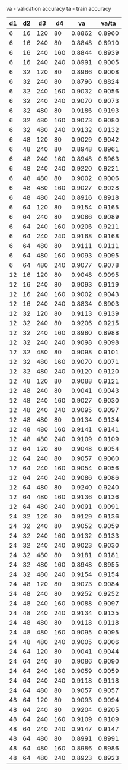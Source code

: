 va - validation accuracy
ta - train accuracy

d1   | d2 |  d3 | d4  | va     | va/ta
-----| ---| --- | ----| -------|-------
  6  | 16 | 120 |  80 | 0.8862 | 0.8960 
  6  | 16 | 240 |  80 | 0.8848 | 0.8910 
  6  | 16 | 240 | 160 | 0.8844 | 0.8939 
  6  | 16 | 240 | 240 | 0.8991 | 0.9005 
  6  | 32 | 120 |  80 | 0.8966 | 0.9008 
  6  | 32 | 240 |  80 | 0.8796 | 0.8824 
  6  | 32 | 240 | 160 | 0.9032 | 0.9056 
  6  | 32 | 240 | 240 | 0.9070 | 0.9073 
  6  | 32 | 480 |  80 | 0.9186 | 0.9193 
  6  | 32 | 480 | 160 | 0.9073 | 0.9080 
  6  | 32 | 480 | 240 | 0.9132 | 0.9132 
  6  | 48 | 120 |  80 | 0.9029 | 0.9042 
  6  | 48 | 240 |  80 | 0.8948 | 0.8961 
  6  | 48 | 240 | 160 | 0.8948 | 0.8963 
  6  | 48 | 240 | 240 | 0.9220 | 0.9221 
  6  | 48 | 480 |  80 | 0.9002 | 0.9006 
  6  | 48 | 480 | 160 | 0.9027 | 0.9028 
  6  | 48 | 480 | 240 | 0.8916 | 0.8918 
  6  | 64 | 120 |  80 | 0.9154 | 0.9165 
  6  | 64 | 240 |  80 | 0.9086 | 0.9089 
  6  | 64 | 240 | 160 | 0.9206 | 0.9211 
  6  | 64 | 240 | 240 | 0.9168 | 0.9168 
  6  | 64 | 480 |  80 | 0.9111 | 0.9111 
  6  | 64 | 480 | 160 | 0.9093 | 0.9095 
  6  | 64 | 480 | 240 | 0.9077 | 0.9078 
 12  | 16 | 120 |  80 | 0.9048 | 0.9095 
 12  | 16 | 240 |  80 | 0.9093 | 0.9119 
 12  | 16 | 240 | 160 | 0.9002 | 0.9043 
 12  | 16 | 240 | 240 | 0.8834 | 0.8903 
 12  | 32 | 120 |  80 | 0.9113 | 0.9139 
 12  | 32 | 240 |  80 | 0.9206 | 0.9215 
 12  | 32 | 240 | 160 | 0.8980 | 0.8988 
 12  | 32 | 240 | 240 | 0.9098 | 0.9098 
 12  | 32 | 480 |  80 | 0.9098 | 0.9101 
 12  | 32 | 480 | 160 | 0.9070 | 0.9071 
 12  | 32 | 480 | 240 | 0.9120 | 0.9120 
 12  | 48 | 120 |  80 | 0.9088 | 0.9121 
 12  | 48 | 240 |  80 | 0.9041 | 0.9043 
 12  | 48 | 240 | 160 | 0.9027 | 0.9030 
 12  | 48 | 240 | 240 | 0.9095 | 0.9097 
 12  | 48 | 480 |  80 | 0.9134 | 0.9134 
 12  | 48 | 480 | 160 | 0.9141 | 0.9141 
 12  | 48 | 480 | 240 | 0.9109 | 0.9109 
 12  | 64 | 120 |  80 | 0.9048 | 0.9054 
 12  | 64 | 240 |  80 | 0.9057 | 0.9060 
 12  | 64 | 240 | 160 | 0.9054 | 0.9056 
 12  | 64 | 240 | 240 | 0.9086 | 0.9086 
 12  | 64 | 480 |  80 | 0.9240 | 0.9240 
 12  | 64 | 480 | 160 | 0.9136 | 0.9136 
 12  | 64 | 480 | 240 | 0.9091 | 0.9091 
 24  | 32 | 120 |  80 | 0.9129 | 0.9136 
 24  | 32 | 240 |  80 | 0.9052 | 0.9059 
 24  | 32 | 240 | 160 | 0.9132 | 0.9133 
 24  | 32 | 240 | 240 | 0.9023 | 0.9030 
 24  | 32 | 480 |  80 | 0.9181 | 0.9181 
 24  | 32 | 480 | 160 | 0.8948 | 0.8955 
 24  | 32 | 480 | 240 | 0.9154 | 0.9154 
 24  | 48 | 120 |  80 | 0.9073 | 0.9084 
 24  | 48 | 240 |  80 | 0.9252 | 0.9252 
 24  | 48 | 240 | 160 | 0.9088 | 0.9097 
 24  | 48 | 240 | 240 | 0.9134 | 0.9135 
 24  | 48 | 480 |  80 | 0.9118 | 0.9118 
 24  | 48 | 480 | 160 | 0.9095 | 0.9095 
 24  | 48 | 480 | 240 | 0.9005 | 0.9006 
 24  | 64 | 120 |  80 | 0.9041 | 0.9044 
 24  | 64 | 240 |  80 | 0.9086 | 0.9090 
 24  | 64 | 240 | 160 | 0.9059 | 0.9059 
 24  | 64 | 240 | 240 | 0.9118 | 0.9118 
 24  | 64 | 480 |  80 | 0.9057 | 0.9057 
 48  | 64 | 120 |  80 | 0.9093 | 0.9094 
 48  | 64 | 240 |  80 | 0.9204 | 0.9205 
 48  | 64 | 240 | 160 | 0.9109 | 0.9109 
 48  | 64 | 240 | 240 | 0.9147 | 0.9147 
 48  | 64 | 480 |  80 | 0.8991 | 0.8991 
 48  | 64 | 480 | 160 | 0.8986 | 0.8986 
 48  | 64 | 480 | 240 | 0.8923 | 0.8923
